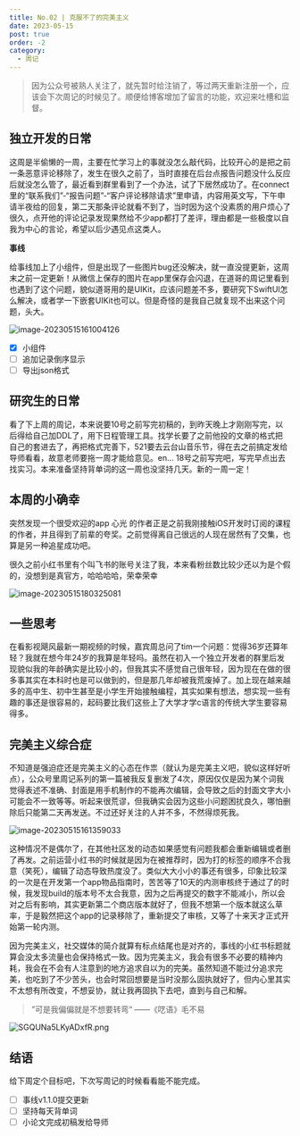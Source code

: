 ```yaml
---
title: No.02 | 克服不了的完美主义
date: 2023-05-15
post: true
order: -2
category:
  - 周记
---
```


> 因为公众号被熟人关注了，就先暂时给注销了，等过两天重新注册一个，应该会下次周记的时候见了。顺便给博客增加了留言的功能，欢迎来吐槽和监督。

## 独立开发的日常

这周是半偷懒的一周，主要在忙学习上的事就没怎么敲代码，比较开心的是把之前一条恶意评论移除了，发生在很久之前了，当时直接在后台点报告问题没什么反应后就没怎么管了，最近看到群里看到了一个办法，试了下居然成功了。在connect里的“联系我们”-“报告问题”-“客户评论移除请求”里申请，内容用英文写，下午申请半夜给的回复，第二天那条评论就看不到了，当时因为这个没素质的用户烦心了很久，点开他的评论记录发现果然给不少app都打了差评，理由都是一些极度以自我为中心的言论，希望以后少遇见点这类人。

**事线**

给事线加上了小组件，但是出现了一些图片bug还没解决，就一直没提更新，这周末之前一定更新！从微信上保存的图片在app里保存会闪退，在道哥的周记里看到也遇到了这个问题，貌似道哥用的是UIKit，应该问题差不多，要研究下SwiftUI怎么解决，或者学一下嵌套UIKit也可以。但是奇怪的是我自己就复现不出来这个问题，头大。

![image-20230515161004126](https://s2.loli.net/2023/05/15/JXUKxocOt792DL6.png)

- [x]  小组件
- [ ]  追加记录倒序显示
- [ ]  导出json格式

## 研究生的日常

看了下上周的周记，本来说要10号之前写完初稿的，到昨天晚上才刚刚写完，以后得给自己加DDL了，用下日程管理工具。找学长要了之前他投的文章的格式把自己的套进去了，再把格式完善下，521要去云台山音乐节，得在去之前搞定发给导师看看，故意老师要拖一周才能给意见。en… 18号之前写完吧，写完早点出去找实习。本来准备坚持背单词的这一周也没坚持几天。新的一周一定！

## 本周的⼩确幸

突然发现一个很受欢迎的app 心光 的作者正是之前我刚接触iOS开发时订阅的课程的作者，并且得到了前辈的夸奖。之前觉得离自己很远的人现在居然有了交集，也算是另一种追星成功吧。

很久之前小红书里有个叫飞书的账号关注了我，本来看粉丝数比较少还以为是个假的，没想到是真官方，哈哈哈哈，荣幸荣幸

![image-20230515180325081](https://s2.loli.net/2023/05/15/NSHmnPbAThw19Xu.png)

## 一些思考

在看影视飓风最新一期视频的时候，嘉宾周总问了tim一个问题：觉得36岁还算年轻？我就在想今年24岁的我算是年轻吗。虽然在初入一个独立开发者的群里后发现貌似我的年龄确实是比较小的，但我其实不感觉自己很年轻，因为现在在做的很多事其实在本科时也是可以做到的，但是那几年却被我荒废掉了。加上现在越来越多的高中生、初中生甚至是小学生开始接触编程，其实如果有想法，想实现一些有趣的事还是很容易的，起码要比我们这些上了大学才学c语言的传统大学生要容易得多。

## 完美主义综合症

不知道是强迫症还是完美主义的心态在作祟（就认为是完美主义吧，貌似这样好听点），公众号里周记系列的第一篇被我反复删发了4次，原因仅仅是因为某个词我觉得表述不准确、封面是用手机制作的不能再次编辑，会导致之后的封面文字大小可能会不一致等等。听起来很荒谬，但我确实会因为这些小问题困扰良久，哪怕删除后只能第二天再发送。不过还好关注的人并不多，不然得烦死我。

![image-20230515161359033](https://s2.loli.net/2023/05/15/vcnIbj8EZSP3fM1.png)

这种情况不是偶尔了，在其他社区发的动态如果感觉有问题我都会重新编辑或者删了再发。之前运营小红书的时候就是因为在被推荐时，因为打的标签的顺序不合我意（笑死），编辑了动态导致热度没了。类似大大小小的事还有很多，印象比较深的一次是在开发第一个app物品指南时，苦苦等了10天的内测审核终于通过了的时候，我发现build的版本号不太合我意，因为之后再提交的数字不能减小，所以会对之后有影响，其实更新第二个商店版本就好了，但我不想第一个版本就这么草率，于是毅然把这个app的记录移除了，重新提交了审核，又等了十来天才正式开始第一轮内测。

因为完美主义，社交媒体的简介就算有标点结尾也是对齐的，事线的小红书标题就算会没太多流量也会保持格式一致。因为完美主义，我会有很多不必要的精神内耗，我会在不会有人注意到的地方追求自以为的完美。虽然知道不能过分追求完美，也吃到了不少苦头，也会时常回想要是当时没那么固执就好了，但内心里其实不太想有所改变，不想妥协，就让我再固执下去吧，直到与自己和解。

> ”可是我偏偏就是不想要转弯“ ——《呓语》毛不易

![SGQUNa5LKyADxfR.png](https://s2.loli.net/2023/05/15/1QBl7GHiVx9LWqv.png)


## 结语

给下周定个目标吧，下次写周记的时候看看能不能完成。

- [ ] 事线v1.1.0提交更新
- [ ] 坚持每天背单词
- [ ] 小论文完成初稿发给导师
